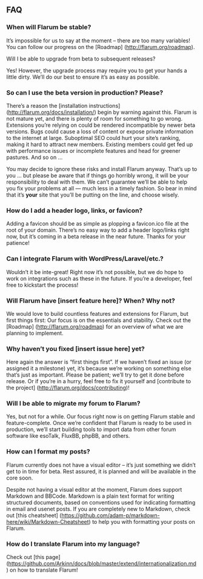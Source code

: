 ## FAQ

### When will Flarum be stable?

It’s impossible for us to say at the moment – there are too many variables! You can follow our progress on the [Roadmap] (http://flarum.org/roadmap).

Will I be able to upgrade from beta to subsequent releases?

Yes! However, the upgrade process may require you to get your hands a little dirty. We’ll do our best to ensure it’s as easy as possible.

### So can I use the beta version in production? Please?

There’s a reason the [installation instructions] (http://flarum.org/docs/installation/) begin by warning against this. Flarum is not mature yet, and there is plenty of room for something to go wrong. Extensions you’re relying on could be rendered incompatible by newer beta versions. Bugs could cause a loss of content or expose private information to the internet at large. Suboptimal SEO could hurt your site’s ranking, making it hard to attract new members. Existing members could get fed up with performance issues or incomplete features and head for greener pastures. And so on …

You may decide to ignore these risks and install Flarum anyway. That’s up to you … but please be aware that if things go horribly wrong, it will be your responsibility to deal with them. We can’t guarantee we’ll be able to help you fix your problems at all — much less in a timely fashion. So bear in mind that it’s **your** site that you’ll be putting on the line, and choose wisely.

### How do I add a header logo, links, or favicon?

Adding a favicon should be as simple as plopping a favicon.ico file at the root of your domain. There’s no easy way to add a header logo/links right now, but it’s coming in a beta release in the near future. Thanks for your patience!

### Can I integrate Flarum with WordPress/Laravel/etc.?

Wouldn’t it be inte-great! Right now it’s not possible, but we do hope to work on integrations such as these in the future. If you’re a developer, feel free to kickstart the process!

### Will Flarum have [insert feature here]? When? Why not?

We would love to build countless features and extensions for Flarum, but first things first: Our focus is on the essentials and stability. Check out the [Roadmap] (http://flarum.org/roadmap) for an overview of what we are planning to implement.

### Why haven’t you fixed [insert issue here] yet?

Here again the answer is “first things first”. If we haven’t fixed an issue (or assigned it a milestone) yet, it’s because we’re working on something else that’s just as important. Please be patient; we’ll try to get it done before release. Or if you’re in a hurry, feel free to fix it yourself and [contribute to the project] (http://flarum.org/docs/contributing)!

### Will I be able to migrate my forum to Flarum?

Yes, but not for a while. Our focus right now is on getting Flarum stable and feature-complete. Once we’re confident that Flarum is ready to be used in production, we’ll start building tools to import data from other forum software like esoTalk, FluxBB, phpBB, and others.

### How can I format my posts?

Flarum currently does not have a visual editor – it’s just something we didn’t get to in time for beta. Rest assured, it is planned and will be available in the core soon.

Despite not having a visual editor at the moment, Flarum does support Markdown and BBCode. Markdown is a plain text format for writing structured documents, based on conventions used for indicating formatting in email and usenet posts. If you are completely new to Markdown, check out [this cheatsheet] (https://github.com/adam-p/markdown-here/wiki/Markdown-Cheatsheet) to help you with formatting your posts on Flarum.

### How do I translate Flarum into my language?

Check out [this page] (https://github.com/Arkinn/docs/blob/master/extend/internationalization.md) on how to translate Flarum!
